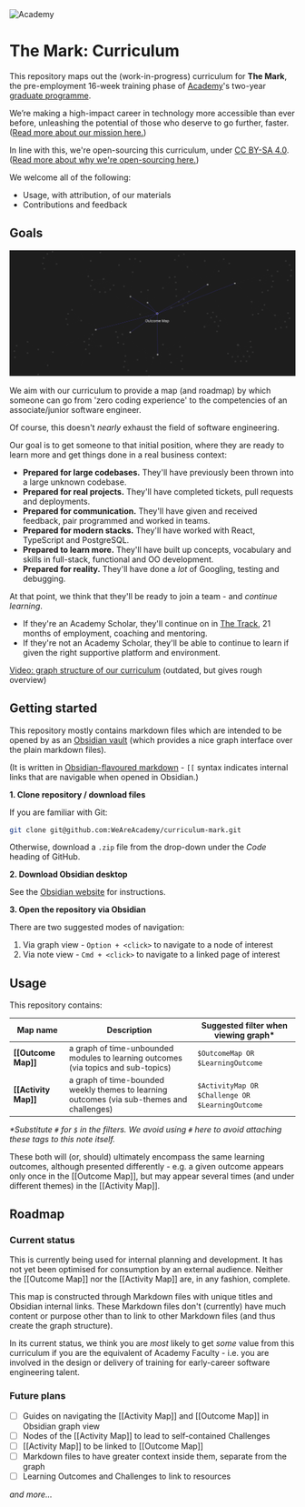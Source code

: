 <img src='https://media-exp1.licdn.com/dms/image/C4E1BAQE40d2fy5Nvhg/company-background_10000/0/1604055752551?e=1605970800&v=beta&t=0lPlvsX2xWR9lCXhVwsvuvbZSbaN33L3tuKR4oIZc44' height='128' alt='Academy' aria-label='Academy' />

# The Mark: Curriculum 
This repository maps out the (work-in-progress) curriculum for **The Mark**, the pre-employment 16-week training phase of [Academy](https://www.notion.so/Academy-92e6a8b244894a4d9b7d0b785c3d4bd2)'s two-year [graduate programme](https://www.notion.so/Graduate-Programme-Building-early-career-tech-leaders-fd95d2f498814a50af004ce7279f63c7).

We’re making a high-impact career in technology more accessible than ever before, unleashing the potential of those who deserve to go further, faster. ([Read more about our mission here.](https://www.notion.so/Mission-Aligning-talent-opportunity-and-equity-f91a35220e3e4b659563c1a6198d938c))

In line with this, we're open-sourcing this curriculum, under [CC BY-SA 4.0](https://creativecommons.org/licenses/by-sa/4.0/). ([Read more about why we're open-sourcing here.](https://www.notion.so/Curriculum-Optimising-for-industry-and-employer-needs-f3da2eeea06e48b7872cf25c00c3026a))

We welcome all of the following:
- Usage, with attribution, of our materials
- Contributions and feedback

## Goals
![](outcome-map.png?raw=true)

We aim with our curriculum to provide a map (and roadmap) by which someone can go from 'zero coding experience' to the competencies of an associate/junior software engineer.

Of course, this doesn't _nearly_ exhaust the field of software engineering.

Our goal is to get someone to that initial position, where they are ready to learn more and get things done in a real business context:
- **Prepared for large codebases.** They'll have previously been thrown into a large unknown codebase.
- **Prepared for real projects.** They'll have completed tickets, pull requests and deployments.
- **Prepared for communication.** They'll have given and received feedback, pair programmed and worked in teams.
- **Prepared for modern stacks.** They'll have worked with React, TypeScript and PostgreSQL.
- **Prepared to learn more.** They'll have built up concepts, vocabulary and skills in full-stack, functional and OO development.
- **Prepared for reality.** They'll have done a *lot* of Googling, testing and debugging.

At that point, we think that they'll be ready to join a team - and _continue learning_. 
- If they're an Academy Scholar, they'll continue on in [The Track](https://www.notion.so/Graduate-Programme-Building-early-career-tech-leaders-fd95d2f498814a50af004ce7279f63c7), 21 months of employment, coaching and mentoring.
- If they're not an Academy Scholar, they'll be able to continue to learn if given the right supportive platform and environment.

[Video: graph structure of our curriculum](https://www.loom.com/share/3106d6740b624831b49813343e82275c?sharedAppSource=personal_library) (outdated, but gives rough overview)

## Getting started
This repository mostly contains markdown files which are intended to be opened by as an [Obsidian vault](https://obsidian.md/) (which provides a nice graph interface over the plain markdown files).

(It is written in [Obsidian-flavoured markdown](https://obsidian.md/features) - `[[` syntax indicates internal links that are navigable when opened in Obsidian.)

**1. Clone repository / download files**

If you are familiar with Git:
```bash
git clone git@github.com:WeAreAcademy/curriculum-mark.git
```

Otherwise, download a `.zip` file from the drop-down under the *Code* heading of GitHub.

**2. Download Obsidian desktop**

See the [Obsidian website](https://obsidian.md/) for instructions.

**3. Open the repository via Obsidian**

There are two suggested modes of navigation:

1. Via graph view - `Option + <click>` to navigate to a node of interest
2. Via note view - `Cmd + <click>` to navigate to a linked page of interest

## Usage
This repository contains:

| Map name | Description | Suggested filter when viewing graph* |
| --- | --- | --- |
| **[[Outcome Map]]** | a graph of time-unbounded modules to learning outcomes (via topics and sub-topics) | `$OutcomeMap OR $LearningOutcome` |
| **[[Activity Map]]** | a graph of time-bounded weekly themes to learning outcomes (via sub-themes and challenges) | `$ActivityMap OR $Challenge OR $LearningOutcome` |

*\*Substitute `#` for `$` in the filters. We avoid using `#` here to avoid attaching these tags to this note itself.*

These both will (or, should) ultimately encompass the same learning outcomes, although presented differently - e.g. a given outcome appears only once in the [[Outcome Map]], but may appear several times (and under different themes) in the [[Activity Map]].

## Roadmap
### Current status
This is currently being used for internal planning and development. It has not yet been optimised for consumption by an external audience. Neither the [[Outcome Map]] nor the [[Activity Map]] are, in any fashion, complete.

This map is constructed through Markdown files with unique titles and Obsidian internal links. These Markdown files don't (currently) have much content or purpose other than to link to other Markdown files (and thus create the graph structure).

In its current status, we think you are _most_ likely to get _some_ value from this curriculum if you are the equivalent of Academy Faculty - i.e. you are involved in the design or delivery of training for early-career software engineering talent.

### Future plans
- [ ] Guides on navigating the [[Activity Map]] and [[Outcome Map]] in Obsidian graph view
- [ ] Nodes of the [[Activity Map]] to lead to self-contained Challenges
- [ ] [[Activity Map]] to be linked to [[Outcome Map]]
- [ ] Markdown files to have greater context inside them, separate from the graph
- [ ] Learning Outcomes and Challenges to link to resources

*and more...*

